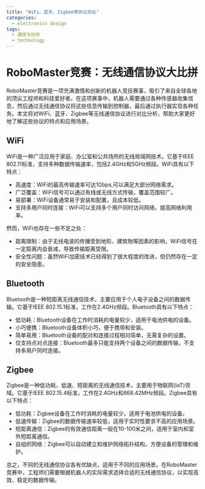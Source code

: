 ```yaml
---  
title: "WiFi、蓝牙、Zigbee等协议对比"  
categories:  
  - electronics design  
tags: 
  - 通信与协作 
  - technology  
---  
```


# RoboMaster竞赛：无线通信协议大比拼

RoboMaster竞赛是一项充满激情和创新的机器人竞技赛事，吸引了来自全球各地的顶尖工程师和科技爱好者。在这项赛事中，机器人需要通过各种传感器收集信息，然后通过无线通信协议将这些信息传输到控制器，最后通过执行器实现各种任务。本文将对WiFi、蓝牙、Zigbee等无线通信协议进行对比分析，帮助大家更好地了解这些协议的特点和应用场景。

## WiFi

WiFi是一种广泛应用于家庭、办公室和公共场所的无线局域网技术。它基于IEEE 802.11标准，支持多种数据传输速率，包括2.4GHz和5GHz频段。WiFi具有以下特点：

- 高速度：WiFi的最高传输速率可达1Gbps,可以满足大部分网络需求。
- 广泛覆盖：WiFi信号可以通过有线或无线方式传输，覆盖范围较广。
- 易部署：WiFi设备通常易于安装和配置，且成本较低。
- 支持多用户同时连接：WiFi可以支持多个用户同时访问网络，提高网络利用率。

然而，WiFi也存在一些不足之处：

- 距离限制：由于无线电波的传播受到地形、建筑物等因素的影响，WiFi信号在一定距离内会衰减，导致传输距离受限。
- 安全性问题：虽然WiFi加密技术已经得到了很大程度的改进，但仍然存在一定的安全隐患。

## Bluetooth

Bluetooth是一种短距离无线通信技术，主要应用于个人电子设备之间的数据传输。它基于IEEE 802.15.1标准，工作在2.4GHz频段。Bluetooth具有以下特点：

- 低功耗：Bluetooth设备在工作时消耗的电量较少，适用于电池供电的设备。
- 小巧便携：Bluetooth设备体积小巧，便于携带和安装。
- 简单易用：Bluetooth设备的配对和连接过程相对简单，无需复杂的设置。
- 仅支持点对点连接：Bluetooth最多只能支持两个设备之间的数据传输，不支持多用户同时连接。

## Zigbee

Zigbee是一种低功耗、低速、短距离的无线通信技术，主要用于物联网(IoT)领域。它基于IEEE 802.15.4标准，工作在2.4GHz和868.42MHz频段。Zigbee具有以下特点：

- 低功耗：Zigbee设备在工作时消耗的电量较少，适用于电池供电的设备。
- 低速传输：Zigbee的数据传输速率较低，适用于实时性要求不高的应用场景。
- 短距离通信：Zigbee的有效通信距离一般在10-100米之间，适用于室内和室外短距离通信。
- 自组织网络：Zigbee可以自动建立和维护网络拓扑结构，方便设备的管理和维护。

总之，不同的无线通信协议各有优缺点，适用于不同的应用场景。在RoboMaster竞赛中，工程师们需要根据机器人的实际需求选择合适的无线通信协议，以实现高效、稳定的数据传输。 
